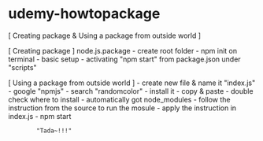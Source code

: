 # udemy-howtopackage

[ Creating package & Using a package from outside world ]

[ Creating package ]
node.js.package
    - create root folder
    - npm init on terminal
        - basic setup
    - activating "npm start" from package.json under "scripts"


[ Using a package from outside world ]
    - create new file & name it "index.js"
    - google "npmjs"
    - search "randomcolor"
    - install it
        - copy & paste
        - double check where to install
    - automatically got node_modules
    - follow the instruction from the source to run the mosule
    - apply the instruction in index.js
    - npm start

            "Tada~!!!"
